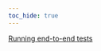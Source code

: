 ```yaml
---
toc_hide: true
---
```


[Running end-to-end tests](https://docs.radapp.dev/developing/tests/running-e2e-tests-locally/)
